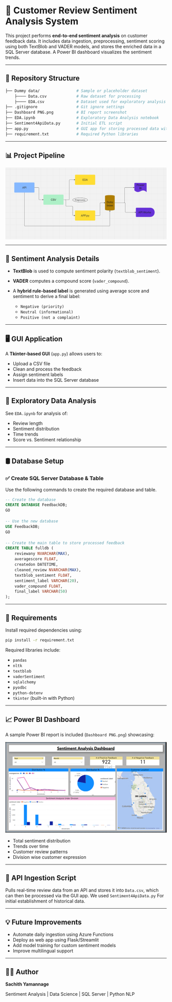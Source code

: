 # 📝 Customer Review Sentiment Analysis System

This project performs **end-to-end sentiment analysis** on customer feedback data. It includes data ingestion, preprocessing, sentiment scoring using both TextBlob and VADER models, and stores the enriched data in a SQL Server database. A Power BI dashboard visualizes the sentiment trends.

---

## 📁 Repository Structure

```bash
├── Dummy data/                # Sample or placeholder dataset
    ├──── Data.csv             # Raw dataset for processing
    ├──── EDA.csv              # Dataset used for exploratory analysis
├── .gitignore                 # Git ignore settings
├── Dashboard PNG.png          # BI report screenshot
├── EDA.ipynb                  # Exploratory Data Analysis notebook
├── Sentiment4ApiData.py       # Initial ETL script
├── app.py                     # GUI app for storing processed data with seniment analysis  to databse from  CSV files of API data
├── requirement.txt            # Required Python libraries
```

---


## 📊 Project Pipeline

![Process Pipeline](https://github.com/sachithbrowns/Sentiment-Analysis-for-customer-review/blob/ecc6362e5615fbe41bcaea2fbaa83dfe1b63b793/Images/Process%20Pipeline.png?raw=true)


---

## 🧠 Sentiment Analysis Details

* **TextBlob** is used to compute sentiment polarity (`textblob_sentiment`).
* **VADER** computes a compound score (`vader_compound`).
* A **hybrid rule-based label** is generated using average score and sentiment to derive a final label:

  * `Negative (priority)`
  * `Neutral (informational)`
  * `Positive (not a complaint)`

---

## 🖥️ GUI Application

A **Tkinter-based GUI** (`app.py`) allows users to:

* Upload a CSV file
* Clean and process the feedback
* Assign sentiment labels
* Insert data into the SQL Server database

---

## 🧪 Exploratory Data Analysis

See `EDA.ipynb` for analysis of:

* Review length
* Sentiment distribution
* Time trends
* Score vs. Sentiment relationship

---

## 🛢️ Database Setup

### ✅ Create SQL Server Database & Table

Use the following commands to create the required database and table.

```sql
-- Create the database
CREATE DATABASE FeedbackDB;
GO

-- Use the new database
USE FeedbackDB;
GO

-- Create the main table to store processed feedback
CREATE TABLE fulldb (
    reviewany NVARCHAR(MAX),
    averagescore FLOAT,
    createdon DATETIME,
    cleaned_review NVARCHAR(MAX),
    textblob_sentiment FLOAT,
    sentiment_label VARCHAR(20),
    vader_compound FLOAT,
    final_label VARCHAR(50)
);
```

---

## 📌 Requirements

Install required dependencies using:

```bash
pip install -r requirement.txt
```

Required libraries include:

* `pandas`
* `nltk`
* `textblob`
* `vaderSentiment`
* `sqlalchemy`
* `pyodbc`
* `python-dotenv`
* `tkinter` (built-in with Python)

---

## 📈 Power BI Dashboard

A sample Power BI report is included (`Dashboard PNG.png`) showcasing:

![Process Pipeline](https://github.com/sachithbrowns/Sentiment-Analysis-for-customer-review/blob/ecc6362e5615fbe41bcaea2fbaa83dfe1b63b793/Images/Dashboard%20PNG.png?raw=true)



* Total sentiment distribution
* Trends over time
* Customer review patterns
* Division wise customer expression

---

## 🔄 API Ingestion Script

Pulls real-time review data from an API and stores it into `Data.csv`, which can then be processed via the GUI app. We used `Sentiment4ApiData.py` For initial establishment of historical data.

---

## 💡 Future Improvements

* Automate daily ingestion using Azure Functions
* Deploy as web app using Flask/Streamlit
* Add model training for custom sentiment models
* Improve multilingual support

---

## 🧑‍💻 Author

**Sachith Yamannage**

Sentiment Analysis | Data Science | SQL Server | Python NLP
